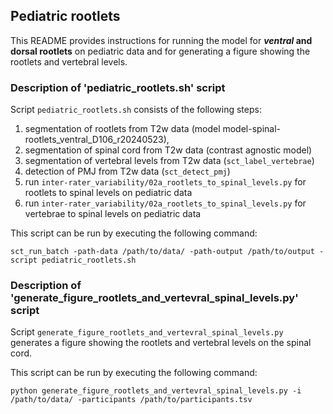 ## Pediatric rootlets

This README provides instructions for running the model for **_ventral_ and dorsal rootlets** on pediatric data 
and for generating a figure showing the rootlets and vertebral levels. 

### Description of 'pediatric_rootlets.sh' script
Script `pediatric_rootlets.sh` consists of the following steps:
 1. segmentation of rootlets from T2w data (model model-spinal-rootlets_ventral_D106_r20240523),
 2. segmentation of spinal cord from T2w data (contrast agnostic model)
 3. segmentation of vertebral levels from T2w data (`sct_label_vertebrae`)
 4. detection of PMJ from T2w data (`sct_detect_pmj`)
 5. run `inter-rater_variability/02a_rootlets_to_spinal_levels.py` for rootlets to spinal levels on pediatric data
 6. run `inter-rater_variability/02a_rootlets_to_spinal_levels.py` for vertebrae to spinal levels on pediatric data 

This script can be run by executing the following command:
``````commandline
sct_run_batch -path-data /path/to/data/ -path-output /path/to/output -script pediatric_rootlets.sh
``````

### Description of 'generate_figure_rootlets_and_vertevral_spinal_levels.py' script
Script `generate_figure_rootlets_and_vertevral_spinal_levels.py` generates a figure showing the rootlets and 
vertebral levels on the spinal cord. 

This script can be run by executing the following command:
``````commandline
python generate_figure_rootlets_and_vertevral_spinal_levels.py -i /path/to/data/ -participants /path/to/participants.tsv
``````



